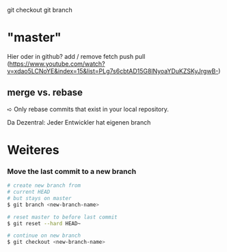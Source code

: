 git checkout
git branch

# "master"

Hier oder in github?
add / remove
fetch push pull (https://www.youtube.com/watch?v=xdao5LCNoYE&index=15&list=PLg7s6cbtAD15G8lNyoaYDuKZSKyJrgwB-)

## merge vs. rebase
➪ Only rebase commits that exist in your local repository.

Da Dezentral: Jeder Entwickler hat eigenen branch


# Weiteres

### Move the last commit to a new branch
```bash
# create new branch from
# current HEAD
# but stays on master
$ git branch <new-branch-name>

# reset master to before last commit
$ git reset --hard HEAD~

# continue on new branch
$ git checkout <new-branch-name>
```

